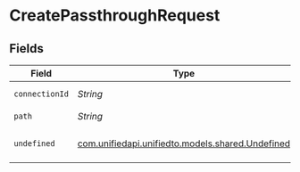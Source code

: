 # CreatePassthroughRequest


## Fields

| Field                                                                                | Type                                                                                 | Required                                                                             | Description                                                                          |
| ------------------------------------------------------------------------------------ | ------------------------------------------------------------------------------------ | ------------------------------------------------------------------------------------ | ------------------------------------------------------------------------------------ |
| `connectionId`                                                                       | *String*                                                                             | :heavy_check_mark:                                                                   | ID of the connection                                                                 |
| `path`                                                                               | *String*                                                                             | :heavy_check_mark:                                                                   | N/A                                                                                  |
| `undefined`                                                                          | [com.unifiedapi.unifiedto.models.shared.Undefined](../../models/shared/Undefined.md) | :heavy_minus_sign:                                                                   | integration-specific payload                                                         |